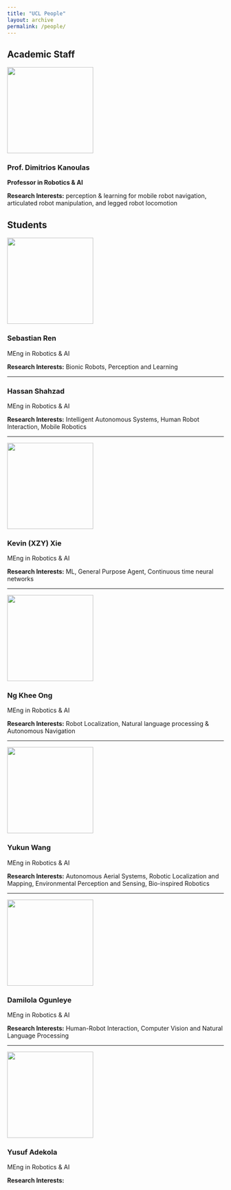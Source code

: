 ```yaml
---
title: "UCL People"
layout: archive
permalink: /people/
---
```


## Academic Staff
<img src='https://rpl-as-ucl.github.io/raindrops-wildfire/images/logos/DimitriosKanoulas.png' width="200">

### Prof. Dimitrios Kanoulas

**Professor in Robotics & AI**

**Research Interests:** perception & learning for mobile robot navigation, articulated robot manipulation, and legged robot locomotion


## Students

<img src='https://rpl-as-ucl.github.io/raindrops-wildfire/images/logos/SebastianRen.png' width="200">

### Sebastian Ren

MEng in Robotics & AI

**Research Interests:** Bionic Robots, Perception and Learning

---

### Hassan Shahzad

MEng in Robotics & AI

**Research Interests:** Intelligent Autonomous Systems, Human Robot Interaction, Mobile Robotics

---

<img src='https://rpl-as-ucl.github.io/raindrops-wildfire/images/logos/KevinXZYXie.png' width="200">

### Kevin (XZY) Xie

MEng in Robotics & AI

**Research Interests:** ML, General Purpose Agent, Continuous time neural networks

---

<img src='https://rpl-as-ucl.github.io/raindrops-wildfire/images/logos/NgKheeOng.png' width="200">

### Ng Khee Ong

MEng in Robotics & AI

**Research Interests:** Robot Localization, Natural language processing & Autonomous Navigation

---

<img src='https://rpl-as-ucl.github.io/raindrops-wildfire/images/logos/YukunWang.png' width="200">

### Yukun Wang

MEng in Robotics & AI

**Research Interests:** Autonomous Aerial Systems, Robotic Localization and Mapping, Environmental Perception and Sensing, Bio-inspired Robotics

---

<img src='https://rpl-as-ucl.github.io/raindrops-wildfire/images/logos/YukunWang.png' width="200">

### Damilola Ogunleye

MEng in Robotics & AI

**Research Interests:** Human-Robot Interaction, Computer Vision and Natural Language Processing


---

<img src='https://rpl-as-ucl.github.io/raindrops-wildfire/images/logos/YusufHeadshot.png' width="200">

### Yusuf Adekola

MEng in Robotics & AI

**Research Interests:** 
